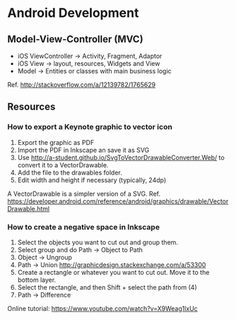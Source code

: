 Android Development
===================

Model-View-Controller (MVC)
---------------------------

* iOS ViewController -> Activity, Fragment, Adaptor
* iOS View -> layout, resources, Widgets and View
* Model -> Entities or classes with main business logic

Ref. http://stackoverflow.com/a/12139782/1765629


Resources
----------
### How to export a Keynote graphic to vector icon ###

1. Export the graphic as PDF
2. Import the PDF in Inkscape an save it as SVG
3. Use http://a-student.github.io/SvgToVectorDrawableConverter.Web/ to convert it to a VectorDrawable.
4. Add the file to the drawables folder.
5. Edit width and height if necessary (typically, 24dp)

A VectorDrawable is a simpler version of a SVG. Ref. https://developer.android.com/reference/android/graphics/drawable/VectorDrawable.html

### How to create a negative space in Inkscape ###

1. Select the objects you want to cut out and group them.
2. Select group and do Path -> Object to Path
3. Object -> Ungroup
4. Path -> Union http://graphicdesign.stackexchange.com/a/53300
5. Create a rectangle or whatever you want to cut out. Move it to the bottom layer.
6. Select the rectangle, and then Shift + select the path from (4)
7. Path -> Difference

Online tutorial: https://www.youtube.com/watch?v=X9Weag1lxUc

